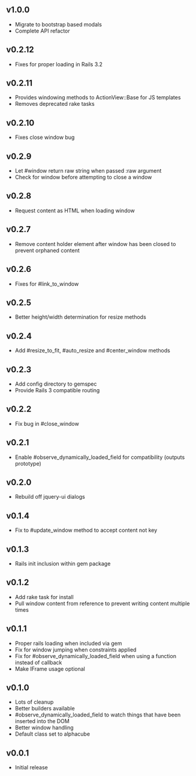 ## v1.0.0
* Migrate to bootstrap based modals
* Complete API refactor

## v0.2.12
* Fixes for proper loading in Rails 3.2

## v0.2.11
* Provides windowing methods to ActionView::Base for JS templates
* Removes deprecated rake tasks

## v0.2.10
* Fixes close window bug

## v0.2.9
* Let #window return raw string when passed :raw argument
* Check for window before attempting to close a window

## v0.2.8
* Request content as HTML when loading window

## v0.2.7
* Remove content holder element after window has been closed to prevent orphaned content

## v0.2.6
* Fixes for #link_to_window

## v0.2.5
* Better height/width determination for resize methods

## v0.2.4
* Add #resize_to_fit, #auto_resize and #center_window methods

## v0.2.3
* Add config directory to gemspec
* Provide Rails 3 compatible routing

## v0.2.2
* Fix bug in #close_window

## v0.2.1
* Enable #observe_dynamically_loaded_field for compatibility (outputs prototype)

## v0.2.0
* Rebuild off jquery-ui dialogs

## v0.1.4
* Fix to #update_window method to accept content not key

## v0.1.3
* Rails init inclusion within gem package

## v0.1.2
* Add rake task for install
* Pull window content from reference to prevent writing content multiple times

## v0.1.1
* Proper rails loading when included via gem
* Fix for window jumping when constraints applied
* Fix for #observe_dynamically_loaded_field when using a function instead of callback
* Make IFrame usage optional

## v0.1.0
* Lots of cleanup
* Better builders available
* #observe_dynamically_loaded_field to watch things that have been inserted into the DOM
* Better window handling
* Default class set to alphacube

## v0.0.1
* Initial release
